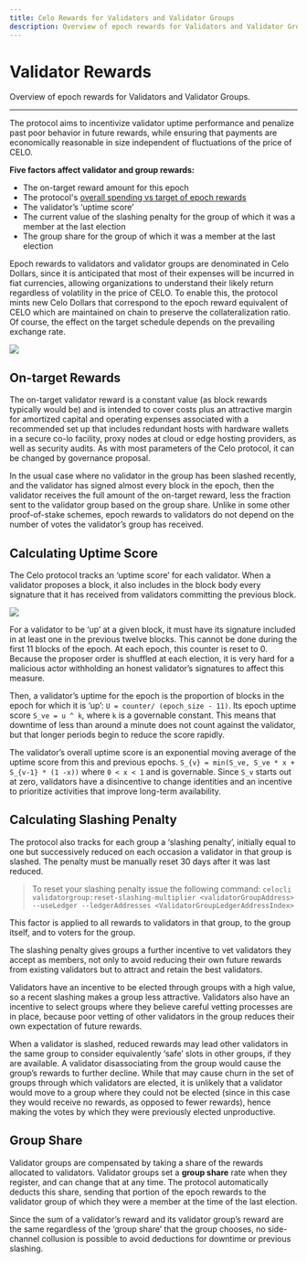 ```yaml
---
title: Celo Rewards for Validators and Validator Groups
description: Overview of epoch rewards for Validators and Validator Groups.
---
```


# Validator Rewards

Overview of epoch rewards for Validators and Validator Groups.

---

The protocol aims to incentivize validator uptime performance and penalize past poor behavior in future rewards, while ensuring that payments are economically reasonable in size independent of fluctuations of the price of CELO.

**Five factors affect validator and group rewards:**

- The on-target reward amount for this epoch
- The protocol's [overall spending vs target of epoch rewards](/protocol/pos/epoch-rewards)
- The validator’s ‘uptime score’
- The current value of the slashing penalty for the group of which it was a member at the last election
- The group share for the group of which it was a member at the last election

Epoch rewards to validators and validator groups are denominated in Celo Dollars, since it is anticipated that most of their expenses will be incurred in fiat currencies, allowing organizations to understand their likely return regardless of volatility in the price of CELO. To enable this, the protocol mints new Celo Dollars that correspond to the epoch reward equivalent of CELO which are maintained on chain to preserve the collateralization ratio. Of course, the effect on the target schedule depends on the prevailing exchange rate.

![](https://storage.googleapis.com/celo-website/docs/validator-rewards.jpg)

## On-target Rewards

The on-target validator reward is a constant value (as block rewards typically would be) and is intended to cover costs plus an attractive margin for amortized capital and operating expenses associated with a recommended set up that includes redundant hosts with hardware wallets in a secure co-lo facility, proxy nodes at cloud or edge hosting providers, as well as security audits. As with most parameters of the Celo protocol, it can be changed by governance proposal.

In the usual case where no validator in the group has been slashed recently, and the validator has signed almost every block in the epoch, then the validator receives the full amount of the on-target reward, less the fraction sent to the validator group based on the group share. Unlike in some other proof-of-stake schemes, epoch rewards to validators do not depend on the number of votes the validator’s group has received.

## Calculating Uptime Score

The Celo protocol tracks an ‘uptime score’ for each validator. When a validator proposes a block, it also includes in the block body every signature that it has received from validators committing the previous block.

![](https://storage.googleapis.com/celo-website/docs/uptime-score.jpg)

For a validator to be ‘up’ at a given block, it must have its signature included in at least one in the previous twelve blocks. This cannot be done during the first 11 blocks of the epoch. At each epoch, this counter is reset to 0. Because the proposer order is shuffled at each election, it is very hard for a malicious actor withholding an honest validator’s signatures to affect this measure.

Then, a validator’s uptime for the epoch is the proportion of blocks in the epoch for which it is ‘up’: `U = counter/ (epoch_size - 11)`. Its epoch uptime score `S_ve = u ^ k`, where `k` is a governable constant. This means that downtime of less than around a minute does not count against the validator, but that longer periods begin to reduce the score rapidly.

The validator’s overall uptime score is an exponential moving average of the uptime score from this and previous epochs. `S_{v} = min(S_ve, S_ve * x + S_{v-1} * (1 -x))` where `0 < x < 1` and is governable. Since `S_v` starts out at zero, validators have a disincentive to change identities and an incentive to prioritize activities that improve long-term availability.

## Calculating Slashing Penalty

The protocol also tracks for each group a ‘slashing penalty’, initially equal to one but successively reduced on each occasion a validator in that group is slashed. The penalty must be manually reset 30 days after it was last reduced.

> To reset your slashing penalty issue the following command:
> ```celocli validatorgroup:reset-slashing-multiplier <validatorGroupAddress> --useLedger --ledgerAddresses <ValidatorGroupLedgerAddressIndex>```

This factor is applied to all rewards to validators in that group, to the group itself, and to voters for the group.

The slashing penalty gives groups a further incentive to vet validators they accept as members, not only to avoid reducing their own future rewards from existing validators but to attract and retain the best validators.

Validators have an incentive to be elected through groups with a high value, so a recent slashing makes a group less attractive. Validators also have an incentive to select groups where they believe careful vetting processes are in place, because poor vetting of other validators in the group reduces their own expectation of future rewards.

When a validator is slashed, reduced rewards may lead other validators in the same group to consider equivalently ‘safe’ slots in other groups, if they are available. A validator disassociating from the group would cause the group’s rewards to further decline. While that may cause churn in the set of groups through which validators are elected, it is unlikely that a validator would move to a group where they could not be elected (since in this case they would receive no rewards, as opposed to fewer rewards), hence making the votes by which they were previously elected unproductive.

## Group Share

Validator groups are compensated by taking a share of the rewards allocated to validators. Validator groups set a **group share** rate when they register, and can change that at any time. The protocol automatically deducts this share, sending that portion of the epoch rewards to the validator group of which they were a member at the time of the last election.

Since the sum of a validator’s reward and its validator group’s reward are the same regardless of the ‘group share’ that the group chooses, no side-channel collusion is possible to avoid deductions for downtime or previous slashing.
